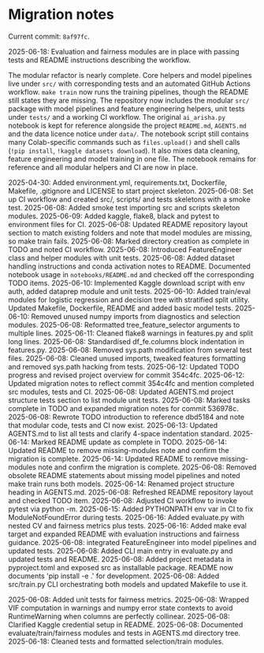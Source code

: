 # Migration notes

Current commit: `8af97fc`.

2025-06-18: Evaluation and fairness modules are in place with passing tests and
README instructions describing the workflow.


The modular refactor is nearly complete. Core helpers and model pipelines live
under `src/` with corresponding tests and an automated GitHub Actions workflow.
`make train` now runs the training pipelines, though the README still states
they are missing.
The repository now includes the modular `src/` package with model pipelines and
feature engineering helpers, unit tests under `tests/` and a working CI
workflow. The original `ai_arisha.py` notebook is kept for reference alongside
the project `README.md`, `AGENTS.md` and the data licence notice under `data/`.
The notebook script still contains many Colab-specific commands such as
`files.upload()` and shell calls (`!pip install`, `!kaggle datasets download`).
It also mixes data cleaning, feature engineering and model training in one file.
The notebook remains for reference and all modular helpers and CI are now in
place.


2025-04-30: Added environment.yml, requirements.txt, Dockerfile, Makefile, .gitignore and LICENSE to start project skeleton.
2025-06-08: Set up CI workflow and created src/, scripts/ and tests skeletons with a smoke test.
2025-06-08: Added smoke test importing src and scripts skeleton modules.
2025-06-09: Added kaggle, flake8, black and pytest to environment files for CI.
2025-06-08: Updated README repository layout section to match existing folders and note that model modules are missing, so make train fails.
2025-06-08: Marked directory creation as complete in TODO and noted CI workflow.
2025-06-08: Introduced FeatureEngineer class and helper modules with unit tests.
2025-06-08: Added dataset handling instructions and conda activation notes to
README. Documented notebook usage in `notebooks/README.md` and checked off the
corresponding TODO items.
2025-06-10: Implemented Kaggle download script with env auth, added dataprep module and unit tests.
2025-06-10: Added train/eval modules for logistic regression and decision tree with stratified split utility. Updated Makefile, Dockerfile, README and added basic model tests.
2025-06-10: Removed unused numpy imports from diagnostics and selection modules.
2025-06-08: Reformatted tree_feature_selector arguments to multiple lines.
2025-06-11: Cleaned flake8 warnings in features.py and split long lines.
2025-06-08: Standardised df_fe.columns block indentation in features.py.
2025-06-08: Removed sys.path modification from several test files.
2025-06-08: Cleaned unused imports, tweaked features formatting and removed sys.path hacking from tests.
2025-06-12: Updated TODO progress and revised project overview for commit 354c4fc.
2025-06-12: Updated migration notes to reflect commit 354c4fc and mention completed src modules, tests and CI.
2025-06-08: Updated AGENTS.md project structure tests section to list module unit tests.
2025-06-08: Marked tasks complete in TODO and expanded migration notes for commit 536978c.
2025-06-08: Rewrote TODO introduction to reference dbd5184 and note that modular code, tests and CI now exist.
2025-06-13: Updated AGENTS.md to list all tests and clarify 4-space indentation standard.
2025-06-14: Marked README update as complete in TODO.
2025-06-14: Updated README to remove missing-modules note and confirm the migration is complete.
2025-06-14: Updated README to remove missing-modules note and confirm the migration is complete.
2025-06-08: Removed obsolete README statements about missing model pipelines and noted make train runs both models.
2025-06-14: Renamed project structure heading in AGENTS.md.
2025-06-08: Refreshed README repository layout and checked TODO item.
2025-06-08: Adjusted CI workflow to invoke pytest via python -m.
2025-06-15: Added PYTHONPATH env var in CI to fix ModuleNotFoundError during tests.
2025-06-16: Added evaluate.py with nested CV and fairness metrics plus tests.
2025-06-16: Added make eval target and expanded README with evaluation instructions and fairness guidance.
2025-06-08: integrated FeatureEngineer into model pipelines and updated tests.
2025-06-08: Added CLI main entry in evaluate.py and updated tests and README.
2025-06-08: Added project metadata in pyproject.toml and exposed src as installable package. README now documents 'pip install -e .' for development.
2025-06-08: Added src/train.py CLI orchestrating both models and updated Makefile to use it.

2025-06-08: Added unit tests for fairness metrics.
2025-06-08: Wrapped VIF computation in warnings and numpy error state contexts to avoid RuntimeWarning when columns are perfectly collinear.
2025-06-08: Clarified Kaggle credential setup in README.
2025-06-08: Documented evaluate/train/fairness modules and tests in AGENTS.md directory tree.
2025-06-18: Cleaned tests and formatted selection/train modules.
